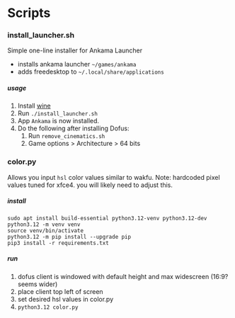 # Scripts

### install_launcher.sh

Simple one-line installer for Ankama Launcher
- installs ankama launcher `~/games/ankama`
- adds freedesktop to `~/.local/share/applications`

##### usage  
1. Install [wine](https://www.winehq.org/)
2. Run `./install_launcher.sh`
3. App `Ankama` is now installed.
4. Do the following after installing Dofus:
    1. Run `remove_cinematics.sh`
    2. Game options > Architecture > 64 bits

### color.py

Allows you input `hsl` color values similar to wakfu.
Note: hardcoded pixel values tuned for xfce4. you will likely need to adjust this.

##### install
`sudo apt install build-essential python3.12-venv python3.12-dev`  
`python3.12 -m venv venv`  
`source venv/bin/activate`  
`python3.12 -m pip install --upgrade pip`  
`pip3 install -r requirements.txt`

##### run
1. dofus client is windowed with default height and max widescreen (16:9? seems wider)
2. place client top left of screen
3. set desired hsl values in color.py
4. `python3.12 color.py`